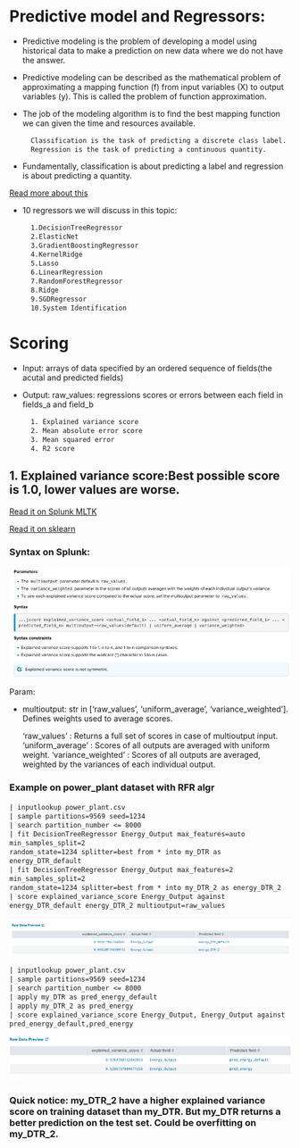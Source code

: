
# Predictive model and Regressors:
* Predictive modeling is the problem of developing a model using historical data to make a prediction on new data where we do not have the answer.
* Predictive modeling can be described as the mathematical problem of approximating a mapping function (f) from input variables (X) to output variables (y). This is called the problem of function approximation.
* The job of the modeling algorithm is to find the best mapping function we can given the time and resources available.

		Classification is the task of predicting a discrete class label.
		Regression is the task of predicting a continuous quantity.

* Fundamentally, classification is about predicting a label and regression is about predicting a quantity.

[Read more about this ](https://machinelearningmastery.com/classification-versus-regression-in-machine-learning/)

* 10 regressors we will discuss in this topic:

		1.DecisionTreeRegressor
		2.ElasticNet
		3.GradientBoostingRegressor
		4.KernelRidge
		5.Lasso
		6.LinearRegression
		7.RandomForestRegressor
		8.Ridge
		9.SGDRegressor
		10.System Identification
# Scoring
* Input: arrays of data specified by an ordered sequence of fields(the acutal and predicted fields)
* Output: raw_values: regressions scores or errors between each field in fields_a and field_b
		
		1. Explained variance score
		2. Mean absolute error score
		3. Mean squared error
		4. R2 score
## 1. Explained variance score:Best possible score is 1.0, lower values are worse.
[Read it on Splunk MLTK](https://docs.splunk.com/Documentation/MLApp/5.1.0/User/ScoreCommand#Regression_scoring)

[Read it on sklearn](https://scikit-learn.org/stable/modules/generated/sklearn.metrics.explained_variance_score.html#sklearn.metrics.explained_variance_score)
### Syntax on Splunk:
![](image./explained_var_score_syntax.png)

Param:
* multioutput: str in [‘raw_values’, ‘uniform_average’, ‘variance_weighted’]. Defines weights used to average scores.

	‘raw_values’ : Returns a full set of scores in case of multioutput input.
	‘uniform_average’ : Scores of all outputs are averaged with uniform weight.
	‘variance_weighted’ : Scores of all outputs are averaged, weighted by the variances 
	of each individual output.

### Example on power_plant dataset with RFR algr
	| inputlookup power_plant.csv
	| sample partitions=9569 seed=1234
	| search partition_number <= 8000
	| fit DecisionTreeRegressor Energy_Output max_features=auto min_samples_split=2 
	random_state=1234 splitter=best from * into my_DTR as energy_DTR_default
	| fit DecisionTreeRegressor Energy_Output max_features=2 min_samples_split=2 
	random_state=1234 splitter=best from * into my_DTR_2 as energy_DTR_2
	| score explained_variance_score Energy_Output against energy_DTR_default energy_DTR_2 multioutput=raw_values

![](image./explained_var_score_fit.png)

	| inputlookup power_plant.csv
	| sample partitions=9569 seed=1234
	| search partition_number <= 8000
	| apply my_DTR as pred_energy_default
	| apply my_DTR_2 as pred_energy
	| score explained_variance_score Energy_Output, Energy_Output against pred_energy_default,pred_energy

![](image./explained_var_score_apply.png)

### Quick notice: my_DTR_2 have a higher explained variance score on training dataset than my_DTR. But my_DTR returns a better prediction on the test set. Could be overfitting on my_DTR_2.
